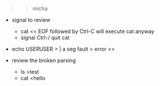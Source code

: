 
>> micha
* signal to review
    * cat << EOF followed by Ctrl-C will execute cat anyway
    * signal Ctrl-/ quit cat

* echo $USER$USER > | a seg fault > error
<<

* review the broken parsing
    * ls >test
    * cat <<EOF >hello
